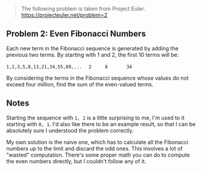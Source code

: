> The following problem is taken from Project Euler.
> https://projecteuler.net/problem=2

## Problem 2: Even Fibonacci Numbers

Each new term in the Fibonacci sequence is generated by adding the previous two terms. By
starting with 1 and 2, the first 10 terms will be:

`1,2,3,5,8,13,21,34,55,89,...`
`  2     8       34`

By considering the terms in the Fibonacci sequence whose values do not exceed four
million, find the sum of the even-valued terms.

## Notes

Starting the sequence with `1, 2` is a little surprising to me, I'm used to it starting
with `0, 1`. I'd also like there to be an example result, so that I can be absolutely sure
I understood the problem correctly.

My own solution is the naive one, which has to calculate all the Fibonacci numbers up to
the limit and discard the odd ones. This involves a lot of "wasted" computation. There's
some proper math you can do to compute the even numbers directly, but I couldn't follow
any of it.
